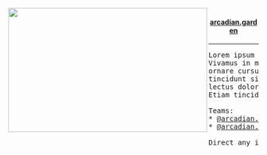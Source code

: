 <br>
<!--<div> <!-- this makes it align better for some reason -->
<img src="the_arcadian.jpg" width="400" height="250" align="left"> 
<!-- arguably better looking but doesn't work on github.    -->
<!-- <p align="left">                                       -->
<!-- ________________________________________               -->
<!-- ```                                                    -->
<div align="center">
    <h4>
        <a href="arcadian.garden">arcadian.garden</a>
    </h4>
</div>
<p align="right">

___

<pre>
Lorem ipsum dolor sit amet, consectetur adipiscing elit.
Vivamus in maximus est. Morbi nisl nisl, ultricies at turpis ut,
ornare cursus leo. Mauris elementum felis mi, eget mattis nisl
tincidunt sit amet. Duis imperdiet, sapien a gravida egestas,
lectus dolor pretium purus, nec vulputate arcu est id neque.
Etiam tincidunt tellus mi, vitae iaculis ligula auctor non.
  
Teams:
* <a href="https://github.com/orgs/arcadian-garden/teams/management">@arcadian.garden/management</a>
* <a href="https://github.com/orgs/arcadian-garden/teams/infra">@arcadian.garden/infra</a>

Direct any inquiries to <a href="mailto:admin@arcadian.garden">admin@arcadian.garden</a>
</pre>
</p>